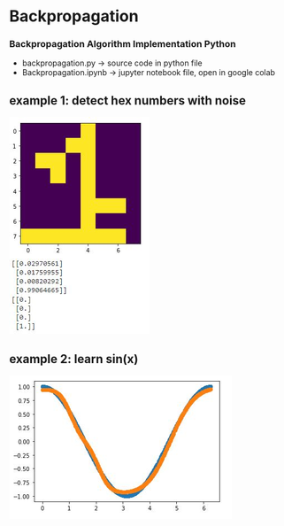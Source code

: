 # Backpropagation
### Backpropagation Algorithm Implementation Python


*   backpropagation.py  ->  source code in python file
*   Backpropagation.ipynb  ->  jupyter notebook file, open in google colab

## example 1: detect hex numbers with noise
![hex](https://github.com/Mortaza-Seydi/Backpropagation/blob/main/hex_example.JPG?raw=true)

## example 2: learn sin(x)
![hex](https://github.com/Mortaza-Seydi/Backpropagation/blob/main/sin_example.JPG?raw=true)
